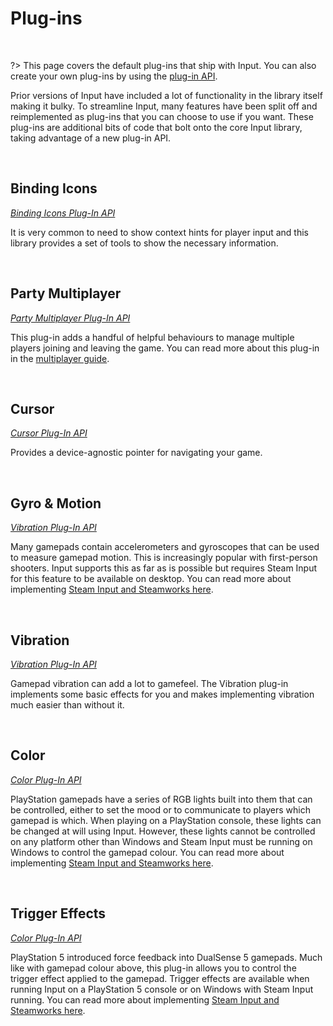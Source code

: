# Plug-ins

&nbsp;

?> This page covers the default plug-ins that ship with Input. You can also create your own plug-ins by using the [plug-in API](Functions-(Plug-ins)).

Prior versions of Input have included a lot of functionality in the library itself making it bulky. To streamline Input, many features have been split off and reimplemented as plug-ins that you can choose to use if you want. These plug-ins are additional bits of code that bolt onto the core Input library, taking advantage of a new plug-in API.

&nbsp;

## Binding Icons

*[Binding Icons Plug-In API](Plug-in-Binding-Icons)*

It is very common to need to show context hints for player input and this library provides a set of tools to show the necessary information.

&nbsp;

## Party Multiplayer

*[Party Multiplayer Plug-In API](Plug-in-Party-Multiplayer)*

This plug-in adds a handful of helpful behaviours to manage multiple players joining and leaving the game. You can read more about this plug-in in the [multiplayer guide](Multiplayer-Guide).

&nbsp;

## Cursor

*[Cursor Plug-In API](Plug-in-Cursor)*

Provides a device-agnostic pointer for navigating your game.

&nbsp;

## Gyro & Motion

*[Vibration Plug-In API](Plug-in-Gyro-Motion)*

Many gamepads contain accelerometers and gyroscopes that can be used to measure gamepad motion. This is increasingly popular with first-person shooters. Input supports this as far as is possible but requires Steam Input for this feature to be available on desktop. You can read more about implementing [Steam Input and Steamworks here](Steamworks).

&nbsp;

## Vibration

*[Vibration Plug-In API](Plug-in-Vibration)*

Gamepad vibration can add a lot to gamefeel. The Vibration plug-in implements some basic effects for you and makes implementing vibration much easier than without it.

&nbsp;

## Color

*[Color Plug-In API](Plug-in-Color)*

PlayStation gamepads have a series of RGB lights built into them that can be controlled, either to set the mood or to communicate to players which gamepad is which. When playing on a PlayStation console, these lights can be changed at will using Input. However, these lights cannot be controlled on any platform other than Windows and Steam Input must be running on Windows to control the gamepad colour. You can read more about implementing [Steam Input and Steamworks here](Steamworks).

&nbsp;

## Trigger Effects

*[Color Plug-In API](Plug-in-Trigger-Effects)*

PlayStation 5 introduced force feedback into DualSense 5 gamepads. Much like with gamepad colour above, this plug-in allows you to control the trigger effect applied to the gamepad. Trigger effects are available when running Input on a PlayStation 5 console or on Windows with Steam Input running. You can read more about implementing [Steam Input and Steamworks here](Steamworks).